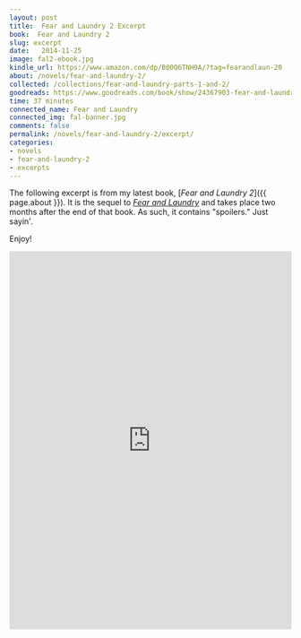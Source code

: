 ```yaml
---
layout: post
title:  Fear and Laundry 2 Excerpt
book:  Fear and Laundry 2
slug: excerpt
date:   2014-11-25
image: fal2-ebook.jpg
kindle_url: https://www.amazon.com/dp/B00Q6TNH9A/?tag=fearandlaun-20
about: /novels/fear-and-laundry-2/
collected: /collections/fear-and-laundry-parts-1-and-2/
goodreads: https://www.goodreads.com/book/show/24367903-fear-and-laundry-2
time: 37 minutes
connected_name: Fear and Laundry
connected_img: fal-banner.jpg
comments: false
permalink: /novels/fear-and-laundry-2/excerpt/
categories: 
- novels
- fear-and-laundry-2
- excerpts
---
```


The following excerpt is from my latest book, [*Fear and Laundry 2*]({{ page.about }}). It is the sequel to [*Fear and Laundry*][fal] and takes place two months after the end of that book. As such, it contains "spoilers." Just sayin'.

Enjoy!

<iframe type="text/html" width="650" height="675" frameborder="0" allowfullscreen style="max-width:100%" src="https://read.amazon.com/kp/card?asin=B00Q6TNH9A&preview=inline&linkCode=kpe&ref_=cm_sw_r_kb_dp_cfBqFbW6MAEWX&tag=fearandlaun-20" ></iframe>

[fal]:/novels/fear-and-laundry/

